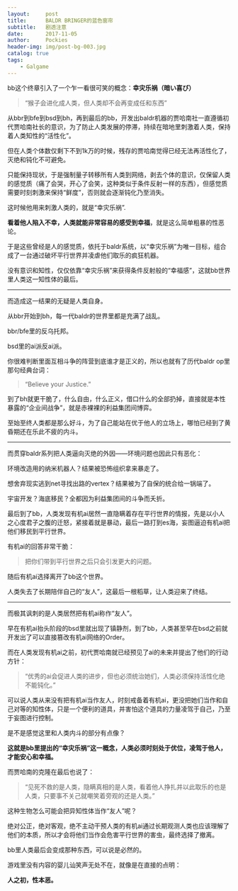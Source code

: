 ```yaml
---
layout:     post
title:      BALDR BRINGER的蓝色窗帘
subtitle:   剧透注意   
date:       2017-11-05
author:     Pockies
header-img: img/post-bg-003.jpg
catalog: true
tags:
    - Galgame
---
```


bb这个终章引入了一个乍一看很可笑的概念：**幸灾乐祸（暗い喜び）**

>“猴子会进化成人类，但人类却不会再变成任和东西”

从bbr到bfe到bsd到bh，再到最后的bb，开发出baldr机器的贾哈南社一直遵循初代贾哈南社长的意识，为了防止人类发展的停滞，持续在暗地里刺激着人类，保持着人类知性的“活性化”。

但在人类个体数仅剩下不到1k万的时候，残存的贾哈南觉得已经无法再活性化了，灭绝和钝化不可避免。

只能保持现状，于是强制量子转移所有人类到网络，剥去个体的意识，仅保留人类的感觉质（痛了会哭，开心了会笑，这种类似于条件反射一样的东西），但感觉质需要时刻刺激来保持“鲜度”，否则就会逐渐钝化乃至消失。

这时候他用来刺激人类的，就是“幸灾乐祸”.

**看着他人陷入不幸，人类就能非常容易的感受到幸福**，就是这么简单粗暴的性恶论。

于是这些曾经是人的感觉质，依托于baldr系统，以“幸灾乐祸”为唯一目标，组合成了一台通过破坏平行世界并凌虐他们取乐的疯狂机器。

没有意识和知性，仅仅依靠“幸灾乐祸”来获得条件反射般的“幸福感”，这就bb世界里人类这一知性体的最后。

---

而造成这一结果的无疑是人类自身。

从bbr开始到bh，每一代baldr的世界里都是充满了战乱。

bbr/bfe里的反乌托邦。

bsd里的ai派反ai派。

你很难判断里面互相斗争的阵营到底谁才是正义的，所以也就有了历代baldr op里那句经典台词：
>“Believe your Justice.”

到了bh就更干脆了，什么自由，什么正义，借口什么的全部扔掉，直接就是本性暴露的“企业间战争”，就是赤裸裸的利益集团间博弈。

至始至终人类都是那么好斗，为了自己能站在优于他人的立场上，哪怕已经到了黄昏期还在乐此不疲的内斗。

---

而贯穿baldr系列把人类逼向灭绝的外因——环境问题也因此只有恶化：

环境改造用的纳米机器人？结果被恐怖组织拿来暴走了。

想舍弃现实逃到net寻找出路的vertex？结果被为了自保的统合给一锅端了。

宇宙开发？海底移民？全都因为利益集团间的斗争而夭折。

最后到了bb，人类发现有机ai居然一直隐瞒着存在平行世界的情报，先是以小人之心度君子之腹的迁怒，紧接着就是暴动，最后一路打到es海，妄图逼迫有机ai把他们移民到平行世界。

有机ai的回答非常干脆：

>把你们带到平行世界之后只会引发更大的问题。

随后有机ai选择离开了bb这个世界。

人类失去了长期陪伴自己的“友人”，这最后一根稻草，让人类迎来了终结。

---

而极其讽刺的是人类居然把有机ai称作“友人”。

早在有机ai抬头阶段的bsd里就出现了镇静剂，到了bb，人类甚至早在bsd之前就开发出了可以直接篡改有机ai网络的Order。

而在人类发现有机ai之前，初代贾哈南就已经预见了ai的未来并提出了他们的行动方针：

>“优秀的ai会促进人类的进步，但也必须统治她们，人类必须保持活性化绝不能钝化。”

可以说人类从来没有把有机ai当作友人，时刻戒备着有机ai，更没把她们当作和自己对等的知性体，只是一个便利的道具，并害怕这个道具的力量凌驾于自己，乃至于妄图进行控制。

是不是感觉这里和人类内斗的部分有点像？

**这就是bb里提出的“幸灾乐祸”这一概念，人类必须时刻处于优位，凌驾于他人，才能安心和幸福。**

而贾哈南的克隆在最后也说了：

>“见死不救的是人类，隐瞒真相的是人类，看着他人挣扎并以此取乐的也是人类，只要事不关己就嘲笑着旁观的还是人类。”


这种生物怎么可能会把异知性体当作“友人”呢？

绝对公正，绝对客观，绝不主动干预人类的有机ai通过长期观测人类也应该理解了他们的本质，所以才会将他们当作会危害平行世界的害虫，最终选择了撤离。

bb里人类最后会变成那种东西，可以说是必然的。

游戏里没有内容的婴儿讪笑声无处不在，就像是在直接的点明：

**人之初，性本恶。**